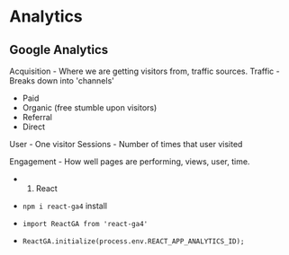 # Analytics

## Google Analytics

Acquisition - Where we are getting visitors from, traffic sources.
Traffic - Breaks down into 'channels'
- Paid
- Organic (free stumble upon visitors)
- Referral
- Direct

User - One visitor
Sessions - Number of times that user visited


Engagement - How well pages are performing, views, user, time.

- 1. React

- `npm i react-ga4` install
- `import ReactGA from 'react-ga4'`
- `ReactGA.initialize(process.env.REACT_APP_ANALYTICS_ID);`
